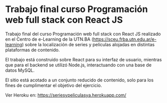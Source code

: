 # Trabajo final curso Programación web full stack con React JS
Trabajo final del curso Programación web full stack con React JS realizado en el Centro de e-Learning de la UTN.BA (https://sceu.frba.utn.edu.ar/e-learning) sobre la localización de series y películas alojadas en distintas plataformas de contenido.

El trabajo está construido sobre React para su interfaz de usuario, mientras que para el backend se utilizó Node.js, interactuando con una base de datos MySQL.

El sitio está acotado a un conjunto reducido de contenido, solo para los fines de cumplimentar el objetivo del ejercicio.

Ver Heroku en: https://seriesypeliculasya.herokuapp.com/
